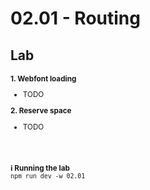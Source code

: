 <!-- .slide: class="exercice" -->

<h1 id="stability" style="margin-bottom: 30px;">02.01 - Routing</h1>

## Lab

<small>

**1. Webfont loading**

- TODO

**2. Reserve space**

- TODO

<br/> <br/>

**ℹ️ Running the lab**<br/>
`npm run dev -w 02.01`
